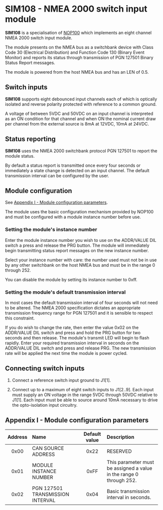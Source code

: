 # SIM108 - NMEA 2000 switch input module

**SIM108** is a specialisation of
[NOP100](https://github.com/preeve9534/NOP100)
which implements an eight channel NMEA 2000 switch input module.

The module presents on the NMEA bus as a switchbank device with
Class Code 30 (Electrical Distribution) and Function Code 130 (Binary
Event Monitor) and reports its status through transmission of
PGN 127501 Binary Status Report messages.

The module is powered from the host NMEA bus and has an LEN of 0.5.

## Switch inputs

**SIM108** supports eight debounced input channels each of which is
optically isolated and reverse polarity protected with reference to
a common ground.

A voltage of between 5VDC and 50VDC on an input channel is interpreted
as an ON condition for that channel and when ON the nominal current draw
per channel from the external source is 8mA at 12VDC, 10mA at 24VDC.

## Status reporting

**SIM108** uses the NMEA 2000 switchbank protocol PGN 127501 to report
the module status.

By default a status report is transmitted once every four seconds or
immediately a state change is detected on an input channel.
The default transmission interval can be configured by the user.

## Module configuration

See [Appendix I - Module configuration parameters](appendix-i---module-configuration-parameters).

The module uses the basic configuration mechanism provided by NOP100
and must be configured with a module instance number before use.

### Setting the module's instance number

Enter the module instance number you wish to use on the ADDR/VALUE DIL
switch a press and release the PRG button.
The module will immediately begin transmitting status report messages
on the new instance number.

Select your instance number with care: the number used must not be in
use by any other switchbank on the host NMEA bus and must be in the
range 0 through 252.

You can disable the module by setting its instance number to 0xff.

### Setting the module's default transmission interval

In most cases the default transmission interval of four seconds will
not need to be altered.
The NMEA 2000 specification dictates an appropriate transmission
frequency range for PGN 127501 and it is sensible to respect this
constraint.

If you do wish to change the rate, then enter the value 0x02 on the
ADDR/VALUE DIL switch and press and hold the PRG button for two seconds
and then release.
The module's transmit LED will begin to flash rapidly.
Enter your required transmission interval in seconds on the ADDR/VALUE
DIL switch and press and release PRG.
The new transmission rate will be applied the next time the module is
power cycled.

## Connecting switch inputs

1. Connect a reference switch input ground to J1[1].

2. Connect up to a maximum of eight switch inputs to J1[2..9].
   Each input must supply an ON voltage in the range 5VDC through 50VDC
   relative to J1[1].
   Each input must be able to source around 10mA necessary to drive the
   opto-isolation input circuitry.

## Appendix I - Module configuration parameters

| Address | Name                             | Default value | Description |
| :---:   | :---                             | :---:         | :---        |
| 0x00    | CAN SOURCE ADDRESS               | 0x22          | RESERVED |
| 0x01    | MODULE INSTANCE NUMBER           | 0xFF          | This parameter must be assigned a value in the range 0 through 252. |
| 0x02    | PGN 127501 TRANSMISSION INTERVAL | 0x04          | Basic transmission interval in seconds. |
